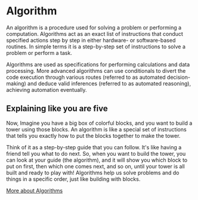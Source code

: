 # Algorithm

An algorithm is a procedure used for solving a problem or performing a computation. Algorithms act as an exact list of instructions that conduct specified actions step by step in either hardware- or software-based routines. In simple terms it is a step-by-step set of instructions to solve a problem or perform a task.

Algorithms are used as specifications for performing calculations and data processing. More advanced algorithms can use conditionals to divert the code execution through various routes (referred to as automated decision-making) and deduce valid inferences (referred to as automated reasoning), achieving automation eventually. 

## Explaining like you are five

Now, Imagine you have a big box of colorful blocks, and you want to build a tower using those blocks. An algorithm is like a special set of instructions that tells you exactly how to put the blocks together to make the tower.

Think of it as a step-by-step guide that you can follow. It's like having a friend tell you what to do next. So, when you want to build the tower, you can look at your guide (the algorithm), and it will show you which block to put on first, then which one comes next, and so on, until your tower is all built and ready to play with! Algorithms help us solve problems and do things in a specific order, just like building with blocks.

[More about Algorithms](https://en.wikipedia.org/wiki/Algorithm)
